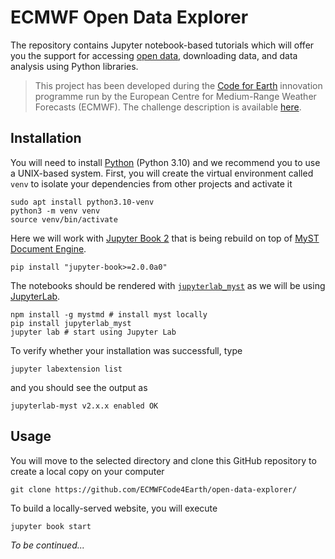 # ECMWF Open Data Explorer

The repository contains Jupyter notebook-based tutorials which will offer you the support for accessing [open data](https://confluence.ecmwf.int/display/DAC/ECMWF+open+data%3A+real-time+forecasts+from+IFS+and+AIFS), downloading data, and data analysis using Python libraries.

> This project has been developed during the [Code for Earth](https://codeforearth.ecmwf.int/) innovation programme run by the European Centre for Medium-Range Weather Forecasts (ECMWF). The challenge description is available [here](https://github.com/ECMWFCode4Earth/Challenges_2025/issues/7).

## Installation
You will need to install [Python](https://www.python.org/downloads/) (Python 3.10) and we recommend you to use a UNIX-based system. First, you will create the virtual environment called `venv` to isolate your dependencies from other projects and activate it
```
sudo apt install python3.10-venv
python3 -m venv venv 
source venv/bin/activate
```
Here we will work with [Jupyter Book 2](https://next.jupyterbook.org/) that is being rebuild on top of [MyST Document Engine](https://mystmd.org/).
```
pip install "jupyter-book>=2.0.0a0"
```
The notebooks should be rendered with [`jupyterlab_myst`](https://mystmd.org/guide/quickstart-jupyter-lab-myst) as we will be using [JupyterLab](https://jupyterlab.readthedocs.io/en/latest/).
```
npm install -g mystmd # install myst locally
pip install jupyterlab_myst
jupyter lab # start using Jupyter Lab
```
To verify whether your installation was successfull, type
```
jupyter labextension list
```
and you should see the output as
```
jupyterlab-myst v2.x.x enabled OK
```

## Usage
You will move to the selected directory and clone this GitHub repository to create a local copy on your computer
```
git clone https://github.com/ECMWFCode4Earth/open-data-explorer/
```
To build a locally-served website, you will execute
```
jupyter book start
```

*To be continued...*
